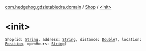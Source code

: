 [com.hedgehog.gdzietabiedra.domain](../index.md) / [Shop](index.md) / [&lt;init&gt;](./-init-.md)

# &lt;init&gt;

`Shop(id: `[`String`](https://kotlinlang.org/api/latest/jvm/stdlib/kotlin/-string/index.html)`, address: `[`String`](https://kotlinlang.org/api/latest/jvm/stdlib/kotlin/-string/index.html)`, distance: `[`Double`](https://kotlinlang.org/api/latest/jvm/stdlib/kotlin/-double/index.html)`?, location: `[`Position`](../../com.github.asvid.biedra.domain/-position/index.md)`, openHours: `[`String`](https://kotlinlang.org/api/latest/jvm/stdlib/kotlin/-string/index.html)`)`